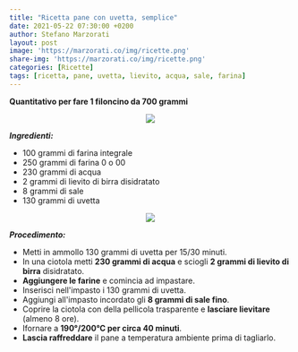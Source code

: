 ```yaml
---
title: "Ricetta pane con uvetta, semplice"
date: 2021-05-22 07:30:00 +0200
author: Stefano Marzorati
layout: post
image: 'https://marzorati.co/img/ricette.png'
share-img: 'https://marzorati.co/img/ricette.png'
categories: [Ricette]
tags: [ricetta, pane, uvetta, lievito, acqua, sale, farina]
---
```

**Quantitativo per fare 1 filoncino da 700 grammi**   

<p align="center">
  <img src="https://marzorati.co/img/post/pane_uvetta_friggitrice_aria_1.jpg">
</p>   

***Ingredienti:***   

* 100 grammi di farina integrale
* 250 grammi di farina 0 o 00
* 230 grammi di acqua
* 2 grammi di lievito di birra disidratato
* 8 grammi di sale
* 130 grammi di uvetta

<p align="center">
  <img src="https://marzorati.co/img/post/pane_uvetta_friggitrice_aria_2.jpg">
</p>  

***Procedimento:***   

* Metti in ammollo 130 grammi di uvetta per 15/30 minuti.
* In una ciotola metti **230 grammi di acqua** e sciogli **2 grammi di lievito di birra** disidratato.
* **Aggiungere le farine** e comincia ad impastare.   
* Inserisci nell'impasto i 130 grammi di uvetta. 
* Aggiungi all'impasto incordato gli **8 grammi di sale fino**.   
* Coprire la ciotola con della pellicola trasparente e **lasciare lievitare** (almeno 8 ore).  
* Ifornare a **190°/200°C per circa 40 minuti**.
* **Lascia raffreddare** il pane a temperatura ambiente prima di tagliarlo.  
